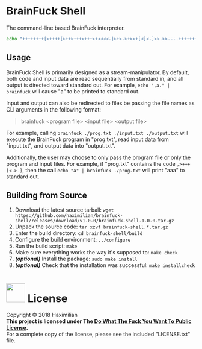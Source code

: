 # BrainFuck Shell
The command-line based BrainFuck interpreter.

```bash
echo "++++++++[>++++[>++>+++>+++>+<<<<-]>+>->+>>+[<]<-]>>.>>---.+++++++..+++.>.<<-.>.+++.------.--------.>+.>++." | brainfuck
```

## Usage
BrainFuck Shell is primarily designed as a stream-manipulator. By default, both code and input data are read sequentially from standard in, and all output is directed toward standard out. For example, `echo ",a." | brainfuck` will cause "a" to be printed to standard out.

Input and output can also be redirected to files be passing the file names as CLI arguments in the following format:
> brainfuck &lt;program file&gt; &lt;input file&gt; &lt;output file&gt;

For example, calling `brainfuck ./prog.txt ./input.txt ./output.txt` will execute the BrainFuck program in "prog.txt", read input data from "input.txt", and output data into "output.txt".

Additionally, the user may choose to only pass the program file or only the program and input files. For example, if "prog.txt" contains the code `,>+++[<.>-]`, then the call `echo "a" | brainfuck ./prog.txt` will print "aaa" to standard out.

## Building from Source
1. Download the latest source tarball: `wget https://github.com/haximilian/brainfuck-shell/releases/download/v1.0.0/brainfuck-shell.1.0.0.tar.gz`
2. Unpack the source code: `tar xzvf brainfuck-shell.*.tar.gz`
3. Enter the build directory: `cd brainfuck-shell/build`
4. Configure the build environment: `../configure`
5. Run the build script: `make`
6. Make sure everything works the way it's supposed to: `make check`
7. ***(optional)*** Install the package: `sudo make install`
8. ***(optional)*** Check that the installation was successful: `make installcheck`


# [<img src="http://www.wtfpl.net/wp-content/uploads/2012/12/logo-220x1601.png" width="50">](https://www.wtfpl.net) License
Copyright &copy; 2018 Haximilian<br/>
**This project is licensed under The [Do What The Fuck You Want To Public License](http://www.wtfpl.net/txt/copying/).**<br>
For a complete copy of the license, please see the included "LICENSE.txt" file.
